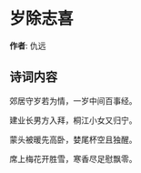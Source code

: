 # 岁除志喜

**作者**: 仇远

## 诗词内容

郊居守岁若为情，一岁中间百事经。

建业长男方入拜，桐江小女又归宁。

蒙头被暖先高卧，婪尾杯空且独醒。

席上梅花开胜雪，寒香尽足慰飘零。

